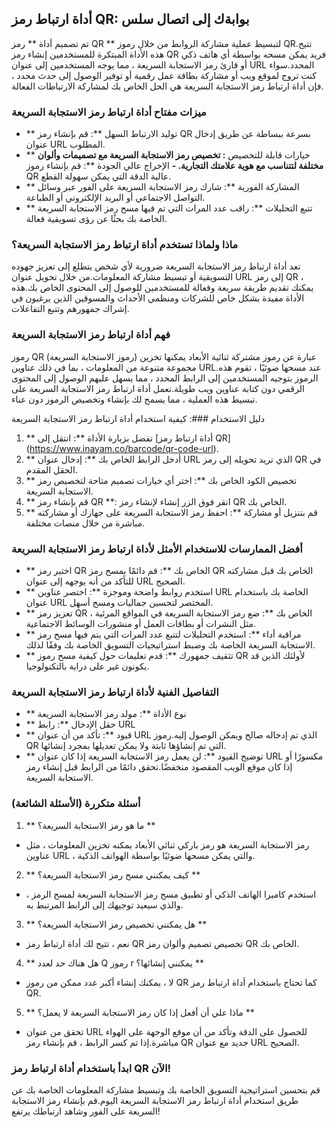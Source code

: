 ## أداة ارتباط رمز QR: بوابةك إلى اتصال سلس

تم تصميم أداة ** رمز QR ** لتبسيط عملية مشاركة الروابط من خلال رموز QR.تتيح هذه الأداة المبتكرة للمستخدمين إنشاء رمز QR فريد يمكن مسحه بواسطة أي هاتف ذكي أو قارئ رمز الاستجابة السريعة ، مما يوجه المستخدمين إلى عنوان URL المحدد.سواء كنت تروج لموقع ويب أو مشاركة بطاقة عمل رقمية أو توفير الوصول إلى حدث محدد ، فإن أداة ارتباط رمز الاستجابة السريعة هي الحل الخاص بك لمشاركة الارتباطات الفعالة.

### ميزات مفتاح أداة ارتباط رمز الاستجابة السريعة
- ** توليد الارتباط السهل **: قم بإنشاء رمز QR بسرعة ببساطة عن طريق إدخال عنوان URL المطلوب.
- ** خيارات قابلة للتخصيص **: تخصيص رمز الاستجابة السريعة مع تصميمات وألوان مختلفة لتتناسب مع هوية علامتك التجارية.
-** الإخراج عالي الجودة **: قم بإنشاء رموز QR عالية الدقة التي يمكن سهولة القطع.
- ** المشاركة الفورية **: شارك رمز الاستجابة السريعة على الفور عبر وسائل التواصل الاجتماعي أو البريد الإلكتروني أو الطباعة.
- ** تتبع التحليلات **: راقب عدد المرات التي تم فيها مسح رمز الاستجابة السريعة الخاصة بك بحثًا عن رؤى تسويقية فعالة.

### ماذا ولماذا تستخدم أداة ارتباط رمز الاستجابة السريعة؟
تعد أداة ارتباط رمز الاستجابة السريعة ضرورية لأي شخص يتطلع إلى تعزيز جهوده التسويقية أو تبسيط مشاركة المعلومات.من خلال تحويل عنوان URL إلى رمز QR ، يمكنك تقديم طريقة سريعة وفعالة للمستخدمين للوصول إلى المحتوى الخاص بك.هذه الأداة مفيدة بشكل خاص للشركات ومنظمي الأحداث والمسوقين الذين يرغبون في إشراك جمهورهم وتتبع التفاعلات.

### فهم أداة ارتباط رمز الاستجابة السريعة
رموز QR (رموز الاستجابة السريعة) عبارة عن رموز مشتركة ثنائية الأبعاد يمكنها تخزين مجموعة متنوعة من المعلومات ، بما في ذلك عناوين URL.عند مسحها ضوئيًا ، تقوم هذه الرموز بتوجيه المستخدمين إلى الرابط المحدد ، مما يسهل عليهم الوصول إلى المحتوى الرقمي دون كتابة عناوين ويب طويلة.تعمل أداة ارتباط رمز الاستجابة السريعة على تبسيط هذه العملية ، مما يسمح لك بإنشاء وتخصيص الرموز دون عناء.

دليل الاستخدام ###: كيفية استخدام أداة ارتباط رمز الاستجابة السريعة
1. ** تفضل بزيارة الأداة **: انتقل إلى [أداة ارتباط رمز QR] (https://www.inayam.co/barcode/qr-code-url).
2. ** أدخل الرابط الخاص بك **: إدخال عنوان URL الذي تريد تحويله إلى رمز QR في الحقل المقدم.
3. ** تخصيص الكود الخاص بك **: اختر أي خيارات تصميم متاحة لتخصيص رمز الاستجابة السريعة.
4. ** قم بإنشاء رمز QR **: انقر فوق الزر إنشاء لإنشاء رمز QR الخاص بك.
5. ** قم بتنزيل أو مشاركة **: احفظ رمز الاستجابة السريعة على جهازك أو مشاركته مباشرة من خلال منصات مختلفة.

### أفضل الممارسات للاستخدام الأمثل لأداة ارتباط رمز الاستجابة السريعة
- ** اختبر رمز QR الخاص بك **: قم دائمًا بمسح رمز QR الخاص بك قبل مشاركته للتأكد من أنه يوجهه إلى عنوان URL الصحيح.
- ** استخدم روابط واضحة وموجزة **: اختصر عناوين URL الخاصة بك باستخدام عنوان URL المختصر لتحسين جماليات ومسح أسهل.
- ** تعزيز رمز QR الخاص بك **: ضع رمز الاستجابة السريعة في المواقع المرئية ، مثل النشرات أو بطاقات العمل أو منشورات الوسائط الاجتماعية.
- ** مراقبة أداء **: استخدم التحليلات لتتبع عدد المرات التي يتم فيها مسح رمز الاستجابة السريعة الخاصة بك وضبط استراتيجيات التسويق الخاصة بك وفقًا لذلك.
- ** تثقيف جمهورك **: قدم تعليمات حول كيفية مسح رموز QR لأولئك الذين قد يكونون غير على دراية بالتكنولوجيا.

### التفاصيل الفنية لأداة ارتباط رمز الاستجابة السريعة
- ** نوع الأداة **: مولد رمز الاستجابة السريعة
- ** حقل الإدخال **: رابط URL
- ** قيود **: تأكد من أن عنوان URL الذي تم إدخاله صالح ويمكن الوصول إليه.رموز QR التي تم إنشاؤها ثابتة ولا يمكن تعديلها بمجرد إنشائها.
- ** توضيح القيود **: لن يعمل رمز الاستجابة السريعة إذا كان عنوان URL مكسورًا أو إذا كان موقع الويب المقصود منخفضًا.تحقق دائمًا من الرابط قبل إنشاء رمز الاستجابة السريعة.

### أسئلة متكررة (الأسئلة الشائعة)

1. ** ما هو رمز الاستجابة السريعة؟ **
- رمز الاستجابة السريعة هو رمز باركي ثنائي الأبعاد يمكنه تخزين المعلومات ، مثل عناوين URL ، والتي يمكن مسحها ضوئيًا بواسطة الهواتف الذكية.

2. ** كيف يمكنني مسح رمز الاستجابة السريعة؟ **
- استخدم كاميرا الهاتف الذكي أو تطبيق مسح رمز الاستجابة السريعة لمسح الرمز ، والذي سيعيد توجيهك إلى الرابط المرتبط به.

3. ** هل يمكنني تخصيص رمز الاستجابة السريعة؟ **
- نعم ، تتيح لك أداة ارتباط رمز QR تخصيص تصميم وألوان رمز QR الخاص بك.

4. ** هل هناك حد لعدد Q رموز r يمكنني إنشائها؟ **
- لا ، يمكنك إنشاء أكبر عدد ممكن من رموز QR كما تحتاج باستخدام أداة ارتباط رمز QR.

5. ** ماذا علي أن أفعل إذا كان رمز الاستجابة السريعة لا يعمل؟ **
- تحقق من عنوان URL للحصول على الدقة وتأكد من أن موقع الوجهة على الهواء مباشرة.إذا تم كسر الرابط ، قم بإنشاء رمز QR جديد مع عنوان URL الصحيح.

### ابدأ باستخدام أداة ارتباط رمز QR الآن!
قم بتحسين استراتيجية التسويق الخاصة بك وتبسيط مشاركة المعلومات الخاصة بك عن طريق استخدام أداة ارتباط رمز الاستجابة السريعة اليوم.قم بإنشاء رمز الاستجابة السريعة على الفور وشاهد ارتباطك يرتفع!